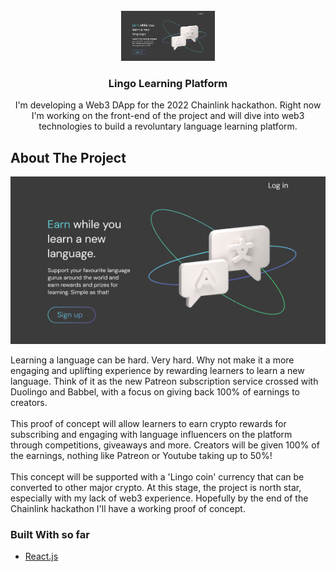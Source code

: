 <div id="top"></div>

<!-- PROJECT LOGO -->
<br />
<div align="center">
  <a href="https://github.com/sammyc/lingo">
    <img src="./src/images/language-project.png" alt="Logo" width="150" height="80">
  </a>

<h3 align="center">Lingo Learning Platform</h3>

  <p align="center">
    I'm developing a Web3 DApp for the 2022 Chainlink hackathon. Right now I'm working on the front-end of the project and will dive into web3 technologies to build a revoluntary language learning platform.
  </p>
</div>

<!-- ABOUT THE PROJECT -->

## About The Project

![product-screenshot](./src/images/language-project.png)

Learning a language can be hard. Very hard. Why not make it a more engaging and uplifting experience by rewarding learners to learn a new language. Think of it as the new Patreon subscription service crossed with Duolingo and Babbel, with a focus on giving back 100% of earnings to creators.
<br />
<br />
This proof of concept will allow learners to earn crypto rewards for subscribing and engaging with language influencers on the platform through competitions, giveaways and more. Creators will be given 100% of the earnings, nothing like Patreon or Youtube taking up to 50%!
<br />
<br />
This concept will be supported with a 'Lingo coin' currency that can be converted to other major crypto. At this stage, the project is north star, especially with my lack of web3 experience. Hopefully by the end of the Chainlink hackathon I'll have a working proof of concept.

### Built With so far

- [React.js](https://reactjs.org/)
